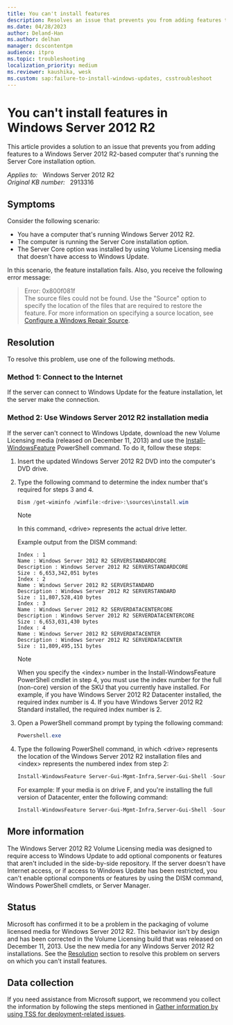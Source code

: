 ```yaml
---
title: You can't install features
description: Resolves an issue that prevents you from adding features to a Windows Server 2012 R2-based computer that's running the Server Core installation option. This problem occurs if the server doesn't have Internet access or access to Windows Update.
ms.date: 04/28/2023
author: Deland-Han
ms.author: delhan
manager: dcscontentpm
audience: itpro
ms.topic: troubleshooting
localization_priority: medium
ms.reviewer: kaushika, wesk
ms.custom: sap:failure-to-install-windows-updates, csstroubleshoot
---
```

# You can't install features in Windows Server 2012 R2

This article provides a solution to an issue that prevents you from adding features to a Windows Server 2012 R2-based computer that's running the Server Core installation option.

_Applies to:_ &nbsp; Windows Server 2012 R2  
_Original KB number:_ &nbsp; 2913316

## Symptoms

Consider the following scenario:

- You have a computer that's running Windows Server 2012 R2.
- The computer is running the Server Core installation option.
- The Server Core option was installed by using Volume Licensing media that doesn't have access to Windows Update.

In this scenario, the feature installation fails. Also, you receive the following error message:

> Error: 0x800f081f  
The source files could not be found.
Use the "Source" option to specify the location of the files that are required to restore the feature. For more information
on specifying a source location, see [Configure a Windows Repair Source](https://go.microsoft.com/fwlink/?LinkId=243077).

## Resolution

To resolve this problem, use one of the following methods.

### Method 1: Connect to the Internet

­If the server can connect to Windows Update for the feature installation, let the server make the connection.

### Method 2: Use Windows Server 2012 R2 installation media

If the server can't connect to Windows Update, download the new Volume Licensing media (released on December 11, 2013) and use the [Install-WindowsFeature](/powershell/module/servermanager/install-windowsfeature?view=winserver2012r2-ps&preserve-view=true) PowerShell command. To do it, follow these steps:

1. Insert the updated Windows Server 2012 R2 DVD into the computer's DVD drive.

2. Type the following command to determine the index number that's required for steps 3 and 4.

    ```powershell
    Dism /get-wiminfo /wimfile:<drive>:\sources\install.wim
    ```

    > [!NOTE]
    > In this command, \<drive> represents the actual drive letter.

    Example output from the DISM command:

    ```console
    Index : 1
    Name : Windows Server 2012 R2 SERVERSTANDARDCORE
    Description : Windows Server 2012 R2 SERVERSTANDARDCORE
    Size : 6,653,342,051 bytes
    Index : 2
    Name : Windows Server 2012 R2 SERVERSTANDARD
    Description : Windows Server 2012 R2 SERVERSTANDARD
    Size : 11,807,528,410 bytes
    Index : 3
    Name : Windows Server 2012 R2 SERVERDATACENTERCORE
    Description : Windows Server 2012 R2 SERVERDATACENTERCORE
    Size : 6,653,031,430 bytes
    Index : 4
    Name : Windows Server 2012 R2 SERVERDATACENTER
    Description : Windows Server 2012 R2 SERVERDATACENTER
    Size : 11,809,495,151 bytes
    ```

    > [!NOTE]
    > When you specify the \<index> number in the Install-WindowsFeature PowerShell cmdlet in step 4, you must use the index number for the full (non-core) version of the SKU that you currently have installed. For example, if you have Windows Server 2012 R2 Datacenter installed, the required index number is 4. If you have Windows Server 2012 R2 Standard installed, the required index number is 2.
3. Open a PowerShell command prompt by typing the following command:

    ```Powershell
    Powershell.exe
    ```

4. Type the following PowerShell command, in which \<drive> represents the location of the Windows Server 2012 R2 installation files and \<index> represents the numbered index from step 2:

    ```Powershell
    Install-WindowsFeature Server-Gui-Mgmt-Infra,Server-Gui-Shell -Source wim:<drive>:\sources\install.wim:<index>
    ```

    For example: If your media is on drive F, and you're installing the full version of Datacenter, enter the following command:

    ```Powershell
    Install-WindowsFeature Server-Gui-Mgmt-Infra,Server-Gui-Shell -Source wim:f:\sources\install.wim:4
    ```

## More information

The Windows Server 2012 R2 Volume Licensing media was designed to require access to Windows Update to add optional components or features that aren't included in the side-by-side repository. If the server doesn't have Internet access, or if access to Windows Update has been restricted, you can't enable optional components or features by using the DISM command, Windows PowerShell cmdlets, or Server Manager.

## Status

Microsoft has confirmed it to be a problem in the packaging of volume licensed media for Windows Server 2012 R2. This behavior isn't by design and has been corrected in the Volume Licensing build that was released on December 11, 2013. Use the new media for any Windows Server 2012 R2 installations. See the [Resolution](#resolution) section to resolve this problem on servers on which you can't install features.

## Data collection

If you need assistance from Microsoft support, we recommend you collect the information by following the steps mentioned in [Gather information by using TSS for deployment-related issues](../../windows-client/windows-troubleshooters/gather-information-using-tss-deployment.md).
